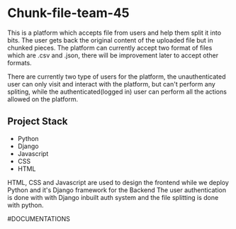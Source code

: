 # Chunk-file-team-45

This is a platform which accepts file from users and help them split it into bits.
The user gets back the original content of the uploaded file but in chunked pieces.
The platform can currently accept two format of files which are .csv and .json, there
will be improvement later to accept other formats.


There are currently two type of users for the platform, the unauthenticated user can only 
visit and interact with the platform, but can't perform any spliting, while the authenticated(logged in)
user can perform all the actions allowed on the platform.


## Project Stack
- Python
- Django
- Javascript
- CSS
- HTML

HTML, CSS and Javascript are used to design the frontend while we deploy Python and it's Django framework for the Backend
The user authentication is done with with Django inbuilt auth system  and the file splitting is done with python.


#DOCUMENTATIONS
